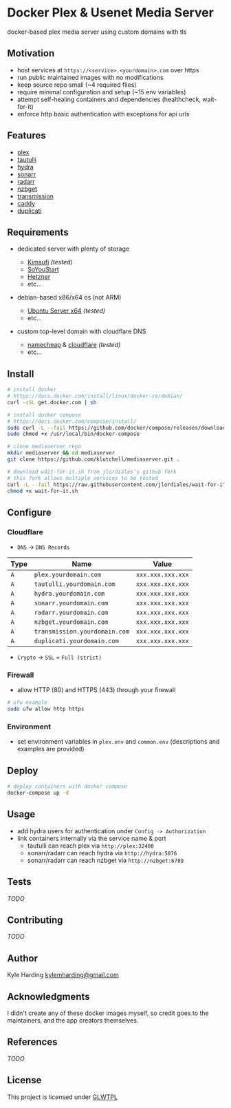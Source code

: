 # Docker Plex & Usenet Media Server #

docker-based plex media server using custom domains with tls

## Motivation

* host services at `https://<service>.<yourdomain>.com` over https
* run public maintained images with no modifications
* keep source repo small (~4 required files)
* require minimal configuration and setup (~15 env variables)
* attempt self-healing containers and dependencies (healthcheck, wait-for-it)
* enforce http basic authentication with exceptions for api urls

## Features

* [plex](https://plex.tv)
* [tautulli](http://tautulli.com/)
* [hydra](https://github.com/theotherp/nzbhydra2)
* [sonarr](https://sonarr.tv)
* [radarr](https://radarr.video)
* [nzbget](https://nzbget.net)
* [transmission](https://transmissionbt.com)
* [caddy](https://caddyserver.com/)
* [duplicati](https://www.duplicati.com/)

## Requirements

* dedicated server with plenty of storage
  * [Kimsufi](https://www.kimsufi.com/ca/en/servers.xml) _(tested)_
  * [SoYouStart](https://www.soyoustart.com/ca/en/essential-servers/)
  * [Hetzner](https://www.hetzner.com/sb?country=us)
  * etc...

* debian-based x86/x64 os (not ARM)
  * [Ubuntu Server x64](https://www.ubuntu.com/download/server) _(tested)_
  * etc...

* custom top-level domain with cloudflare DNS
  * [namecheap](https://www.namecheap.com/) & [cloudflare](https://www.cloudflare.com/) _(tested)_
  * etc...

## Install

```bash
# install docker
# https://docs.docker.com/install/linux/docker-ce/debian/
curl -sSL get.docker.com | sh

# install docker compose
# https://docs.docker.com/compose/install/
sudo curl -L --fail https://github.com/docker/compose/releases/download/1.21.2/run.sh -o /usr/local/bin/docker-compose
sudo chmod +x /usr/local/bin/docker-compose

# clone mediaserver repo
mkdir mediaserver && cd mediaserver
git clone https://github.com/klutchell/mediaserver.git .

# download wait-for-it.sh from jlordiales's github fork
# this fork allows multiple services to be tested
curl -L --fail https://raw.githubusercontent.com/jlordiales/wait-for-it/master/wait-for-it.sh -o wait-for-it.sh
chmod +x wait-for-it.sh
```

## Configure

### Cloudflare

* `DNS` -> `DNS Records`

|Type|Name|Value|
|---|---|---|
|`A`|`plex.yourdomain.com`|`xxx.xxx.xxx.xxx`|
|`A`|`tautulli.yourdomain.com`|`xxx.xxx.xxx.xxx`|
|`A`|`hydra.yourdomain.com`|`xxx.xxx.xxx.xxx`|
|`A`|`sonarr.yourdomain.com`|`xxx.xxx.xxx.xxx`|
|`A`|`radarr.yourdomain.com`|`xxx.xxx.xxx.xxx`|
|`A`|`nzbget.yourdomain.com`|`xxx.xxx.xxx.xxx`|
|`A`|`transmission.yourdomain.com`|`xxx.xxx.xxx.xxx`|
|`A`|`duplicati.yourdomain.com`|`xxx.xxx.xxx.xxx`|

* `Crypto` -> `SSL` = `Full (strict)`

### Firewall

* allow HTTP (80) and HTTPS (443) through your firewall
```bash
# ufw example
sudo ufw allow http https
```

### Environment

* set environment variables in `plex.env` and `common.env`
(descriptions and examples are provided)

## Deploy

```bash
# deploy containers with docker compose
docker-compose up -d
```

## Usage

* add hydra users for authentication under `Config -> Authorization`
* link containers internally via the service name & port
  * tautulli can reach plex via `http://plex:32400`
  * sonarr/radarr can reach hydra via `http://hydra:5076`
  * sonarr/radarr can reach nzbget via `http://nzbget:6789`

## Tests

_TODO_

## Contributing

_TODO_

## Author

Kyle Harding <kylemharding@gmail.com>

## Acknowledgments

I didn't create any of these docker images myself, so credit goes to the
maintainers, and the app creators themselves.

## References

_TODO_

## License

This project is licensed under [GLWTPL](./LICENSE)
